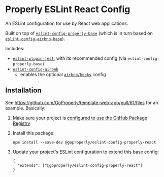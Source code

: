# Properly ESLint React Config

An ESLint configuration for use by React web applications.

Built on top of [`eslint-config-properly-base`](https://github.com/GoProperly/eslint-config-properly-base) (which is in turn based on [`eslint-config-airbnb-base`](https://github.com/airbnb/javascript/blob/master/packages/eslint-config-airbnb-base/)).

Includes:
  - [`eslint-plugin-jest`](https://github.com/jest-community/eslint-plugin-jest), with its recommended config (via `eslint-config-properly-base`) 
  - [`eslint-config-airbnb`](https://github.com/airbnb/javascript/tree/master/packages/eslint-config-airbnb)
    - enables the optional [`airbnb/hooks`](https://github.com/airbnb/javascript/tree/master/packages/eslint-config-airbnb#eslint-configairbnbhooks) config

## Installation

See https://github.com/GoProperly/template-web-app/pull/61/files for an example. Basically:
1. Make sure your project is [configured to use the GitHub Package Registry](https://help.github.com/en/github/managing-packages-with-github-packages/configuring-npm-for-use-with-github-packages#installing-a-package)
1. Install this package:

    `npm install --save-dev @goproperly/eslint-config-properly-react`
1. Update your project's ESLint configuration to extend this base config:
    ```
    {
      "extends": ["@goproperly/eslint-config-properly-react"]
    }
    ```
